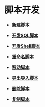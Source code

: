 # 脚本开发<a name="dayu_01_0421"></a>

-   **[新建脚本](新建脚本.md)**  

-   **[开发SQL脚本](开发SQL脚本.md)**  

-   **[开发Shell脚本](开发Shell脚本.md)**  

-   **[重命名脚本](重命名脚本.md)**  

-   **[移动脚本](移动脚本.md)**  

-   **[导出导入脚本](导出导入脚本.md)**  

-   **[删除脚本](删除脚本.md)**  

-   **[复制脚本](复制脚本.md)**  


